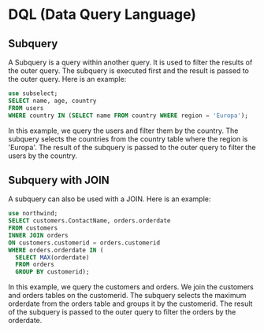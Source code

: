 # DQL (Data Query Language)

## Subquery

A Subquery is a query within another query. It is used to filter the results of the outer query. The subquery is executed first and the result is passed to the outer query. Here is an example:

```sql
use subselect;
SELECT name, age, country
FROM users
WHERE country IN (SELECT name FROM country WHERE region = 'Europa');
```

In this example, we query the users and filter them by the country. The subquery selects the countries from the country table where the region is 'Europa'. The result of the subquery is passed to the outer query to filter the users by the country.

## Subquery with JOIN

A subquery can also be used with a JOIN. Here is an example:

```sql
use northwind;
SELECT customers.ContactName, orders.orderdate
FROM customers
INNER JOIN orders
ON customers.customerid = orders.customerid
WHERE orders.orderdate IN (
  SELECT MAX(orderdate)
  FROM orders
  GROUP BY customerid);
```

In this example, we query the customers and orders. We join the customers and orders tables on the customerid. The subquery selects the maximum orderdate from the orders table and groups it by the customerid. The result of the subquery is passed to the outer query to filter the orders by the orderdate.
